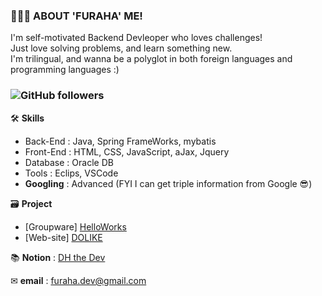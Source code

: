 ### 🏃🏻‍♀️ **ABOUT 'FURAHA' ME!** 
I'm self-motivated Backend Devleoper who loves challenges!  
Just love solving problems, and learn something new.  
I'm trilingual, and wanna be a polyglot in both foreign languages and programming languages :)  

### ![GitHub followers](https://img.shields.io/github/followers/pastelto?style=social)


  
🛠 **Skills**
- Back-End : Java, Spring FrameWorks, mybatis
- Front-End : HTML, CSS, JavaScript, aJax, Jquery
- Database : Oracle DB
- Tools : Eclips, VSCode  
- **Googling** : Advanced (FYI I can get triple information from Google 😎)

🗃 **Project**
- [Groupware] [HelloWorks](https://github.com/pastelto/HelloWorks.git)
- [Web-site] [DOLIKE](https://github.com/pastelto/DOLIKE.git)


📚 **Notion** : [DH the Dev](https://furahadev.notion.site/THE-DEV-78beb0f21ef04b59aed28bff95b4f99e)

✉ **email** : furaha.dev@gmail.com
<!--
**KHY0705/KHY0705** is a ✨ _special_ ✨ repository because its `README.md` (this file) appears on your GitHub profile.
Here are some ideas to get you started:
- 🔭 I’m currently working on ...
- 🌱 I’m currently learning ...
- 👯 I’m looking to collaborate on ...
- 🤔 I’m looking for help with ...
- 💬 Ask me about ...
- 📫 How to reach me: ...
- 😄 Pronouns: ...
- ⚡ Fun fact: ...
-->
